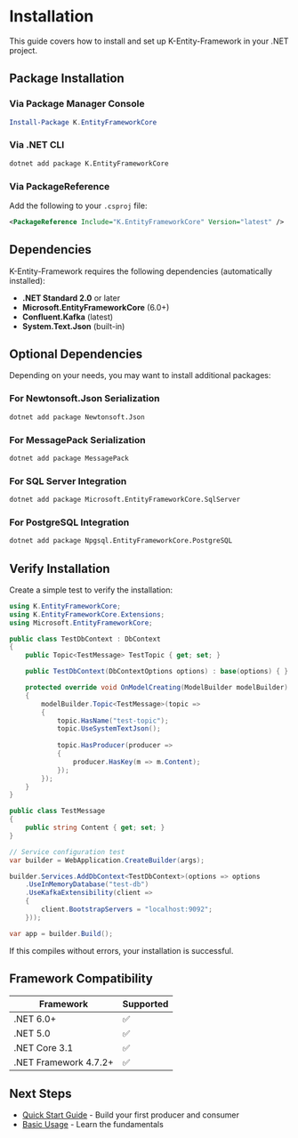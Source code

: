 # Installation

This guide covers how to install and set up K-Entity-Framework in your .NET project.

## Package Installation

### Via Package Manager Console

```powershell
Install-Package K.EntityFrameworkCore
```

### Via .NET CLI

```bash
dotnet add package K.EntityFrameworkCore
```

### Via PackageReference

Add the following to your `.csproj` file:

```xml
<PackageReference Include="K.EntityFrameworkCore" Version="latest" />
```

## Dependencies

K-Entity-Framework requires the following dependencies (automatically installed):

- **.NET Standard 2.0** or later
- **Microsoft.EntityFrameworkCore** (6.0+)
- **Confluent.Kafka** (latest)
- **System.Text.Json** (built-in)

## Optional Dependencies

Depending on your needs, you may want to install additional packages:

### For Newtonsoft.Json Serialization
```bash
dotnet add package Newtonsoft.Json
```

### For MessagePack Serialization
```bash
dotnet add package MessagePack
```

### For SQL Server Integration
```bash
dotnet add package Microsoft.EntityFrameworkCore.SqlServer
```

### For PostgreSQL Integration
```bash
dotnet add package Npgsql.EntityFrameworkCore.PostgreSQL
```

## Verify Installation

Create a simple test to verify the installation:

```csharp
using K.EntityFrameworkCore;
using K.EntityFrameworkCore.Extensions;
using Microsoft.EntityFrameworkCore;

public class TestDbContext : DbContext
{
    public Topic<TestMessage> TestTopic { get; set; }

    public TestDbContext(DbContextOptions options) : base(options) { }

    protected override void OnModelCreating(ModelBuilder modelBuilder)
    {
        modelBuilder.Topic<TestMessage>(topic =>
        {
            topic.HasName("test-topic");
            topic.UseSystemTextJson();
            
            topic.HasProducer(producer =>
            {
                producer.HasKey(m => m.Content);
            });
        });
    }
}

public class TestMessage
{
    public string Content { get; set; }
}

// Service configuration test
var builder = WebApplication.CreateBuilder(args);

builder.Services.AddDbContext<TestDbContext>(options => options
    .UseInMemoryDatabase("test-db")
    .UseKafkaExtensibility(client =>
    {
        client.BootstrapServers = "localhost:9092";
    }));

var app = builder.Build();
```

If this compiles without errors, your installation is successful.

## Framework Compatibility

| Framework | Supported |
|-----------|-----------|
| .NET 6.0+ | ✅ |
| .NET 5.0 | ✅ |
| .NET Core 3.1 | ✅ |
| .NET Framework 4.7.2+ | ✅ |

## Next Steps

- [Quick Start Guide](quick-start.md) - Build your first producer and consumer
- [Basic Usage](basic-usage.md) - Learn the fundamentals
